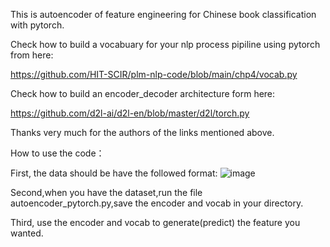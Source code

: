 
This is autoencoder of feature engineering for Chinese book classification with pytorch.

Check how to build a vocabuary for your nlp process pipiline using pytorch from here:

https://github.com/HIT-SCIR/plm-nlp-code/blob/main/chp4/vocab.py


Check how to build an encoder_decoder architecture form here:

https://github.com/d2l-ai/d2l-en/blob/master/d2l/torch.py

Thanks very much for the authors of the links mentioned above.

How to use the code：

First, the data should be have the followed format:
![image](https://user-images.githubusercontent.com/31196373/155123827-9a55a3c8-2893-4123-84ce-3b2190d15ccc.png)


Second,when you have the dataset,run the file autoencoder_pytorch.py,save the encoder and vocab in your directory.


Third, use the encoder and vocab to generate(predict) the feature you wanted.
